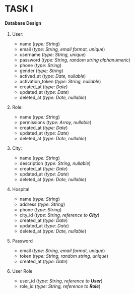 # TASK I

#### Database Design
1. User:
    - name (*type: String*)
    - email (*type: String, email format, unique*)
    - username (*type: String, unique*)
    - password (*type: String, random string alphanumeric*)
    - phone (*type: String*)
    - gender (*type; String*)
    - actived_at (*type: Date, nullable*)
    - activation_token (*type: String, nullable*)
    - created_at (*type: Date*)
    - updated_at (*type: Date*)
    - deleted_at (*type: Date, nullable*)

2. Role:
    - name (*type: String*)
    - permissions (*type: Array, nullable*)
    - created_at (*type: Date*)
    - updated_at (*type: Date*)
    - deleted_at (*type: Date, nullable*)

3. City:
    - name (*type: String*)
    - description (*type: String, nullable*)
    - created_at (*type: Date*)
    - updated_at (*type: Date*)
    - deleted_at (*type: Date, nullable*)

4. Hospital
    - name (*type: String*)
    - address (*type: String*)
    - phone (*type: String*)
    - city_id (*type: String, reference to __City__*)
    - created_at (*type: Date*)
    - updated_at (*type: Date*)
    - deleted_at (*type: Date, nullable*)

5. Password
    - email (*type: String, email format, unique*)
    - token (*type: String, random string, unique*)
    - created_at (*type: Date*)

6. User Role
    - user_id (*type: String, reference to __User__*)
    - role_id (*type: String, reference to __Role__*)
